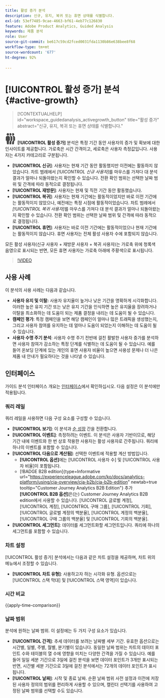 ```yaml
---
title: 활성 증가 분석
description: 신규, 유지, 복귀 또는 휴면 상태를 식별합니다.
exl-id: 53ef7485-9cae-4663-bf61-4eb77c126830
feature: Adobe Product Analytics, Guided Analysis
keywords: 제품 분석
role: User
source-git-commit: be617c59cd2fced0031fda1130b86e638bee8f68
workflow-type: tm+mt
source-wordcount: '677'
ht-degree: 92%

---
```


# [!UICONTROL 활성 증가] 분석 {#active-growth}

>[!CONTEXTUALHELP]
>id="workspace_guidedanalysis_activegrowth_button"
>title="활성 증가"
>abstract="신규, 유지, 복귀 또는 휴면 상태를 식별합니다."



![PeopleGroup](/help/assets/icons/PeopleGroup.svg) **[!UICONTROL 활성 증가]** 분석은 특정 기간 동안 사용자의 증가 및 확보에 대한 인사이트를 제공합니다. 가로축은 시간 간격이고, 세로축은 사용자 측정값입니다. 사용자는 4가지 카테고리로 구분됩니다.

* **[!UICONTROL 신규]**: 사용자는 현재 기간 동안 활동했지만 이전에는 활동하지 않았습니다. 차트 범례에서 _[!UICONTROL 신규 사용자]_&#x200B;를 마우스를 가져다 대 분석 결과가 얼마나 되돌아왔는지 확인할 수 있습니다. 전환 확인 범위는 선택한 날짜 범위 및 간격에 따라 동적으로 결정됩니다.
* **[!UICONTROL 재방문]**: 사용자는 현재 및 직전 기간 동안 활동했습니다.
* **[!UICONTROL 복귀]**: 사용자는 현재 기간에는 활동적이었지만 바로 이전 기간에는 활동적이지 않았으나, 예전에는 특정 시점에 활동적이었습니다. 차트 범례에서 _[!UICONTROL 복귀 사용자]_&#x200B;를 마우스를 가져다 대 분석 결과가 얼마나 되돌아왔는지 확인할 수 있습니다. 전환 확인 범위는 선택한 날짜 범위 및 간격에 따라 동적으로 결정됩니다.
* **[!UICONTROL 휴면]**: 사용자는 바로 이전 기간에는 활동적이었으나 현재 기간에는 활동적이지 않습니다. 휴면 사용자는 전체 활성 사용자 수에 포함되지 않습니다.

모든 활성 사용자(신규 사용자 + 재방문 사용자 + 복귀 사용자)는 가로축 위에 청록색 음영으로 표시되는 반면, 모든 휴면 사용자는 가로축 아래에 주황색으로 표시됩니다.


>[!VIDEO](https://video.tv.adobe.com/v/3423397/?captions=kor&quality=12&learn=on)

## 사용 사례

이 분석의 사용 사례는 다음과 같습니다.

* **사용자 유지 및 이탈:** 사용자 유지율이 높거나 낮은 기간을 명확하게 시각화합니다. 이러한 높은 유지 기간 또는 낮은 유지 기간을 인식하면 높은 유지율을 장려하거나 이탈을 최소화하는 데 도움이 되는 제품 결정을 내리는 데 도움이 될 수 있습니다.
* **캠페인 평가**: 특정 캠페인을 보면 해당 캠페인이 얼마나 많은 트래픽을 생성했는지, 그리고 사용자 참여를 유지하는 데 얼마나 도움이 되었는지 이해하는 데 도움이 될 수 있습니다.
* **사용자 수명 주기 분석**: 사용자 수명 주기 전반에 걸친 활발한 사용자 증가를 분석하면 사용자 참여가 감소하는 특정 단계를 식별하는 데 도움이 될 수 있습니다. 예를 들어 온보딩 단계에 있는 개인의 휴면 사용자 비율이 높으면 사용성 문제나 더 나은 제품 내 안내가 필요하다는 것을 나타낼 수 있습니다.

## 인터페이스

가이드 분석 인터페이스 개요는 [인터페이스](../overview.md#interface)에서 확인하십시오. 다음 설정은 이 분석에만 적용됩니다.

### 쿼리 레일

쿼리 레일을 사용하면 다음 구성 요소를 구성할 수 있습니다.

* **[!UICONTROL 보기]**: 이 분석과 [순 성장](net-growth.md) 간을 전환합니다.
* **[!UICONTROL 이벤트]**: 측정하려는 이벤트. 이 분석은 사용자 기반이므로, 해당 기간 내에 이벤트와 한 번 상호 작용한 사용자는 활성 사용자로 간주됩니다. 쿼리에 하나의 이벤트를 포함할 수 있습니다.
* **[!UICONTROL 다음으로 계산됨]**: 선택한 이벤트에 적용할 계산 방법입니다. <ul><li>**[!UICONTROL 옵션]**&#x200B;에는 [!UICONTROL 사용자 수] 및 [!UICONTROL 사용자 비율]이 포함됩니다.</li><li>[!BADGE B2B edition]{type=Informative url="https://experienceleague.adobe.com/ko/docs/analytics-platform/using/cja-overview/cja-b2b/cja-b2b-edition" newtab=true tooltip="Customer Journey Analytics B2B Edition"} 추가 **[!UICONTROL B2B 옵션]**&#x200B;은(는) Customer Journey Analytics B2B edition에서 사용할 수 있습니다. [!UICONTROL 글로벌 계정], [!UICONTROL 계정], [!UICONTROL 구매 그룹], [!UICONTROL 기회], [!UICONTROL 글로벌 계정의 백분율], [!UICONTROL 계정의 백분율], [!UICONTROL 구매 그룹의 백분율] 및 [!UICONTROL 기회의 백분율].</li></ul>
* **[!UICONTROL 세그먼트]**: 데이터를 세그먼트화할 세그먼트입니다. 쿼리에 하나의 세그먼트를 포함할 수 있습니다.

### 차트 설정

[!UICONTROL 활성 증가] 분석에서는 다음과 같은 차트 설정을 제공하며, 차트 위의 메뉴에서 조정할 수 있습니다.

* **[!UICONTROL 차트 유형]**: 사용하고자 하는 시각화 유형. 옵션으로는 [!UICONTROL 스택 막대] 및 [!UICONTROL 스택 영역]이 있습니다.

### 시간 비교

{{apply-time-comparison}}

### 날짜 범위

분석에 원하는 날짜 범위. 이 설정에는 두 가지 구성 요소가 있습니다.

* **[!UICONTROL 간격]**: 추세 데이터를 보려는 날짜별 세부 기간. 유효한 옵션으로는 시간별, 일별, 주별, 월별, 분기별이 있습니다. 동일한 날짜 범위는 차트의 데이터 포인트 수와 테이블의 열 수에 영향을 미치는 다양한 간격을 가질 수 있습니다. 예를 들어 일일 세분 기간으로 3일에 걸친 분석을 보면 데이터 포인트가 3개만 표시되는 반면, 시간별 세분 기간으로 3일에 걸친 분석에서는 72개의 데이터 포인트가 표시됩니다.
* **[!UICONTROL 날짜]**: 시작 및 종료 날짜. 순환 날짜 범위 사전 설정과 이전에 저장된 사용자 정의의 범위를 편리하게 사용할 수 있으며, 캘린더 선택기를 사용하여 고정된 날짜 범위를 선택할 수도 있습니다.

<!--
## Example

See below for an example of the analysis.

![Active time compare](../assets/active-growth-compare.png)

-->
